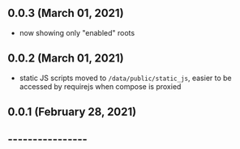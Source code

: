## 0.0.3 (March 01, 2021)
  - now showing only "enabled" roots

## 0.0.2 (March 01, 2021)
  - static JS scripts moved to `/data/public/static_js`, easier to be accessed by requirejs when compose is proxied

## 0.0.1 (February 28, 2021)


## ----------------